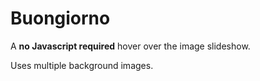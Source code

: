 # Buongiorno

A __no Javascript required__ hover over the image slideshow. 

Uses multiple background images.